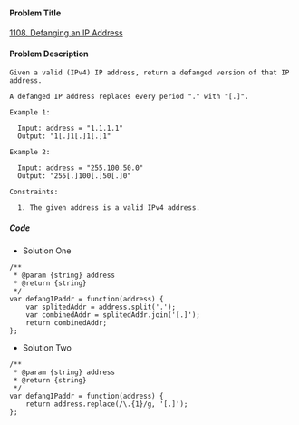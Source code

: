 #### Problem Title
[1108. Defanging an IP Address](https://leetcode.com/problems/defanging-an-ip-address/)
#### Problem Description
```
Given a valid (IPv4) IP address, return a defanged version of that IP address.

A defanged IP address replaces every period "." with "[.]".

Example 1:

  Input: address = "1.1.1.1"
  Output: "1[.]1[.]1[.]1"

Example 2:

  Input: address = "255.100.50.0"
  Output: "255[.]100[.]50[.]0"

Constraints:

  1. The given address is a valid IPv4 address.
```

##### Code

- Solution One
```
/**
 * @param {string} address
 * @return {string}
 */
var defangIPaddr = function(address) {
    var splitedAddr = address.split('.');
    var combinedAddr = splitedAddr.join('[.]');
    return combinedAddr;
};
```
- Solution Two
```
/**
 * @param {string} address
 * @return {string}
 */
var defangIPaddr = function(address) {
    return address.replace(/\.{1}/g, '[.]');
};
```
